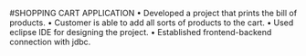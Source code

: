 #SHOPPING CART APPLICATION
• Developed a project that prints the bill of products.
• Customer is able to add all sorts of products to the cart.
• Used eclipse IDE for designing the project.
• Established frontend-backend connection with jdbc.

